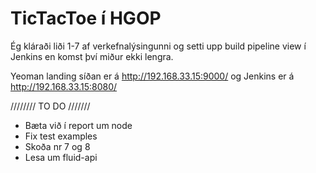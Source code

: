 # TicTacToe í HGOP

Ég kláraði liði 1-7 af verkefnalýsingunni og setti upp build pipeline view í Jenkins en komst því miður ekki lengra.

Yeoman landing síðan er á http://192.168.33.15:9000/ og Jenkins er á http://192.168.33.15:8080/

//////// TO DO ///////

* Bæta við í report um node
* Fix test examples
* Skoða nr 7 og 8
* Lesa um fluid-api
